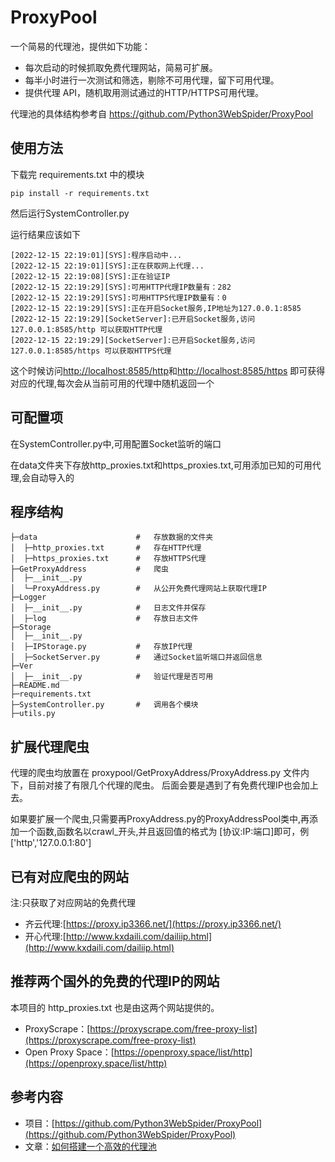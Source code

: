 # ProxyPool

一个简易的代理池，提供如下功能：

- 每次启动的时候抓取免费代理网站，简易可扩展。
- 每半小时进行一次测试和筛选，剔除不可用代理，留下可用代理。
- 提供代理 API，随机取用测试通过的HTTP/HTTPS可用代理。

代理池的具体结构参考自 https://github.com/Python3WebSpider/ProxyPool

## 使用方法
下载完 requirements.txt 中的模块
```
pip install -r requirements.txt
```
然后运行SystemController.py

运行结果应该如下

```
[2022-12-15 22:19:01][SYS]:程序启动中...
[2022-12-15 22:19:01][SYS]:正在获取网上代理...
[2022-12-15 22:19:08][SYS]:正在验证IP
[2022-12-15 22:19:29][SYS]:可用HTTP代理IP数量有：282
[2022-12-15 22:19:29][SYS]:可用HTTPS代理IP数量有：0
[2022-12-15 22:19:29][SYS]:正在开启Socket服务,IP地址为127.0.0.1:8585
[2022-12-15 22:19:29][SocketServer]:已开启Socket服务,访问 127.0.0.1:8585/http 可以获取HTTP代理
[2022-12-15 22:19:29][SocketServer]:已开启Socket服务,访问 127.0.0.1:8585/https 可以获取HTTPS代理
```

这个时候访问[http://localhost:8585/http](http://localhost:8585/http)和[http://localhost:8585/https](http://localhost:8585/https)
即可获得对应的代理,每次会从当前可用的代理中随机返回一个

## 可配置项
在SystemController.py中,可用配置Socket监听的端口

在data文件夹下存放http_proxies.txt和https_proxies.txt,可用添加已知的可用代理,会自动导入的

## 程序结构
```commandline
├─data                      #   存放数据的文件夹
│  ├─http_proxies.txt       #   存在HTTP代理
│  ├─https_proxies.txt      #   存放HTTPS代理
├─GetProxyAddress           #   爬虫
│  ├─__init__.py
│  └─ProxyAddress.py        #   从公开免费代理网站上获取代理IP
├─Logger
│  ├─__init__.py            #   日志文件并保存
│  ├─log                    #   存放日志文件
├─Storage
│  ├─__init__.py
│  ├─IPStorage.py           #   存放IP代理
│  ├─SocketServer.py        #   通过Socket监听端口并返回信息
├─Ver
│  ├─__init__.py            #   验证代理是否可用
├─README.md
├─requirements.txt
├─SystemController.py       #   调用各个模块
├─utils.py
```
## 扩展代理爬虫

代理的爬虫均放置在 proxypool/GetProxyAddress/ProxyAddress.py 文件内下，目前对接了有限几个代理的爬虫。
后面会要是遇到了有免费代理IP也会加上去。

如果要扩展一个爬虫,只需要再ProxyAddress.py的ProxyAddressPool类中,再添加一个函数,函数名以crawl_开头,并且返回值的格式为
[协议:IP:端口]即可，例['http','127.0.0.1:80']

## 已有对应爬虫的网站
注:只获取了对应网站的免费代理
- 齐云代理:[https://proxy.ip3366.net/](https://proxy.ip3366.net/)
- 开心代理:[http://www.kxdaili.com/dailiip.html](http://www.kxdaili.com/dailiip.html)

## 推荐两个国外的免费的代理IP的网站
本项目的 http_proxies.txt 也是由这两个网站提供的。
- ProxyScrape：[https://proxyscrape.com/free-proxy-list](https://proxyscrape.com/free-proxy-list)
- Open Proxy Space：[https://openproxy.space/list/http](https://openproxy.space/list/http)

## 参考内容
- 项目：[https://github.com/Python3WebSpider/ProxyPool](https://github.com/Python3WebSpider/ProxyPool)
- 文章：[如何搭建一个高效的代理池](https://cuiqingcai.com/7048.html)

